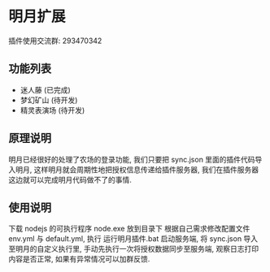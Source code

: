 # 明月扩展

插件使用交流群: 293470342

## 功能列表

-   迷人藤 (已完成)
-   梦幻矿山 (待开发)
-   精灵表演场 (待开发)

## 原理说明

明月已经很好的处理了农场的登录功能,
我们只要把 sync.json 里面的插件代码导入明月,
这样明月就会周期性地把授权信息传递给插件服务器,
我们在插件服务器这边就可以完成明月代码做不了的事情.

## 使用说明

下载 nodejs 的可执行程序 node.exe 放到目录下
根据自己需求修改配置文件 env.yml 与 default.yml,
执行 运行明月插件.bat 启动服务端,
将 sync.json 导入至明月的自定义执行里,
手动先执行一次将授权数据同步至服务端,
观察日志打印内容是否正常,
如果有异常情况可以加群反馈.
